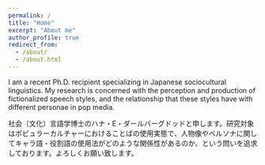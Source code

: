 ```yaml
---
permalink: /
title: "Home"
excerpt: "About me"
author_profile: true
redirect_from: 
  - /about/
  - /about.html
---
```


I am a recent Ph.D. recipient specializing in Japanese sociocultural linguistics. My research is concerned with the perception and production of fictionalized speech styles, and the relationship that these styles have with different personae in pop media.

社会（文化）言語学博士のハナ・E・ダールバーグドッドと申します。研究対象はポピュラーカルチャーにおけることばの使用実態で、人物像やペルソナに関してキャラ語・役割語の使用法がどのような関係性があるのか、という問いを追求しております。よろしくお願い致します。
